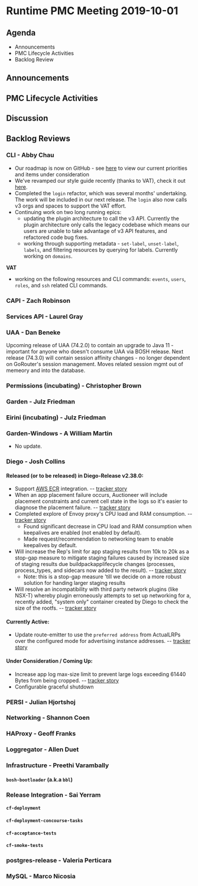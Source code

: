 # Runtime PMC Meeting 2019-10-01

## Agenda

* Announcements
* PMC Lifecycle Activities
* Backlog Review


## Announcements


## PMC Lifecycle Activities


## Discussion


## Backlog Reviews

### CLI - Abby Chau

- Our roadmap is now on GitHub - see [here](https://github.com/cloudfoundry/cli/projects/1) to view our current priorities and items under consideration
- We've revamped our style guide recently (thanks to  VAT), check it out [here](https://github.com/cloudfoundry/cli/wiki/CF-CLI-Style-Guide).
- Completed the `login` refactor, which was several months' undertaking. The work will be included in our next release. The `login` also now calls v3 orgs and spaces to support  the VAT effort. 
- Continuing work on two long running epics: 
  - updating the plugin architecture to call the v3 API. Currently the plugin architecture only calls the legacy codebase which means our users are unable to take advantage of v3 API features, and refactored code bug fixes. 
  - working through supporting metadata - `set-label`, `unset-label`, `labels`, and filtering resources by querying for labels. Currently working on `domains`. 
  
**VAT**
  
- working on the following resources and CLI commands:  `events`, `users`, `roles`, and `ssh` related CLI commands. 



### CAPI - Zach Robinson


### Services API - Laurel Gray


### UAA - Dan Beneke
Upcoming release of UAA (74.2.0) to contain an upgrade to Java 11 - important for anyone who doesn't consume UAA via BOSH release.
Next release (74.3.0) will contain session affinity changes - no longer dependent on GoRouter's session management.  Moves related session mgmt out of memeory and into the database. 


### Permissions (incubating) - Christopher Brown


### Garden - Julz Friedman


### Eirini (incubating) - Julz Friedman


### Garden-Windows - A William Martin

- No update.

### Diego - Josh Collins
#### Released (or to be released) in Diego-Release v2.38.0:
- Support [AWS ECR](https://aws.amazon.com/ecr/) integration. -- [tracker story](https://www.pivotaltracker.com/story/show/168209772)
- When an app placement failure occurs, Auctioneer will include placement constraints and current cell state in the logs so it's easier to diagnose the placement failure. -- [tracker story](https://www.pivotaltracker.com/story/show/166365315)
- Completed explore of Envoy proxy's CPU load and RAM consumption.  -- [tracker story](https://www.pivotaltracker.com/story/show/167450587)
  - Found significant decrease in CPU load and RAM consumption when keepalives are enabled (not enabled by default).
  - Made request/recommendation to networking team to enable keepalives by default.
- Will increase the Rep's limit for app staging results from 10k to 20k as a stop-gap measure to mitigate staging failures caused by increased size of staging results due buildpackapplifecycle changes (processes, process_types, and sidecars now added to the result).   -- [tracker story](https://www.pivotaltracker.com/story/show/168678645)
  - Note: this is a stop-gap measure 'till we decide on a more robust solution for handing larger staging results
- Will resolve an incompatibility with third party network plugins (like NSX-T) whereby plugin erroneously attempts to set up networking for a, recently added, "system only" container created by Diego to check the size of the rootfs. -- [tracker story](https://www.pivotaltracker.com/story/show/168712225)

#### Currently Active:
- Update route-emitter to use the `preferred address` from ActualLRPs over the configured mode for advertising instance addresses. -- [tracker story](https://www.pivotaltracker.com/story/show/166501449)

#### Under Consideration / Coming Up:
- Increase app log max-size limit to prevent large logs exceeding 61440 Bytes from being cropped. -- [tracker story](https://www.pivotaltracker.com/story/show/168090822)
- Configurable graceful shutdown


### PERSI - Julian Hjortshoj


### Networking - Shannon Coen


### HAProxy - Geoff Franks


### Loggregator - Allen Duet


### Infrastructure - Preethi Varambally

#### `bosh-bootloader` (a.k.a `bbl`)


### Release Integration - Sai Yerram

#### `cf-deployment`


#### `cf-deployment-concourse-tasks`


#### `cf-acceptance-tests`


#### `cf-smoke-tests`


### postgres-release - Valeria Perticara


### MySQL - Marco Nicosia
